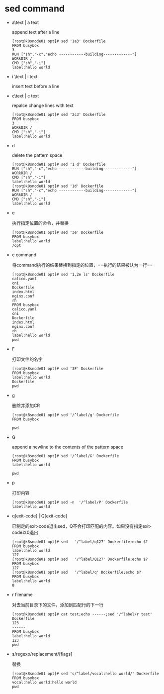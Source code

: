 # sed command

- a\text  | a text

  append text after a line

  ```
  [root@k8snode01 opt]# sed '1a3' Dockerfile
  FROM busybox
  3
  RUN ["sh","-c","echo ------------building-------------"]
  WORkDIR /
  CMD ["sh","-i"]
  label:hello world
  ```

- i \text | i text

  insert text before a line

- c\text | c text

  repalce change lines with text

  ```
  [root@k8snode01 opt]# sed '2c3' Dockerfile
  FROM busybox
  3
  WORkDIR /
  CMD ["sh","-i"]
  label:hello world
  ```

- d

  delete the pattern space

  ```
  [root@k8snode01 opt]# sed '1 d' Dockerfile
  RUN ["sh","-c","echo ------------building-------------"]
  WORkDIR /
  CMD ["sh","-i"]
  label:hello world
  [root@k8snode01 opt]# sed '1d' Dockerfile
  RUN ["sh","-c","echo ------------building-------------"]
  WORkDIR /
  CMD ["sh","-i"]
  label:hello world
  ```

- e 

  执行指定位置的命令，并替换

  ```
  [root@k8snode01 opt]# sed '3e' Dockerfile
  FROM busybox
  label:hello world
  /opt
  ```

- e command

  将command执行的结果替换到指定的位置，==执行的结果被认为一行==

  ```
  [root@k8snode01 opt]# sed '1,2e ls' Dockerfile
  calico.yaml
  cni
  Dockerfile
  index.html
  nginx.conf
  rh
  FROM busybox
  calico.yaml
  cni
  Dockerfile
  index.html
  nginx.conf
  rh
  label:hello world
  pwd
  ```

- F

  打印文件的名字

  ```
  [root@k8snode01 opt]# sed '3F' Dockerfile
  FROM busybox
  label:hello world
  Dockerfile
  pwd
  ```

- g

  删除并添加CR

  ```
  [root@k8snode01 opt]# sed '/^label/g' Dockerfile
  FROM busybox
  
  pwd
  ```

- G

  append a newline to the contents  of the pattern space

  ```
  [root@k8snode01 opt]# sed '/^label/G' Dockerfile
  FROM busybox
  label:hello world
  
  pwd
  ```

- p

  打印内容

  ```
  [root@k8snode01 opt]# sed -n  '/^label/P' Dockerfile
  label:hello world
  ```

- q[exit-code] | Q[exit-code]

  已制定的exit-code退出sed，Q不会打印匹配的内容。如果没有指定exit-code以0退出

  ```
  [root@k8snode01 opt]# sed   '/^label/q127' Dockerfile;echo $?
  FROM busybox
  label:hello world
  127
  [root@k8snode01 opt]# sed   '/^label/Q127' Dockerfile;echo $?
  FROM busybox
  127
  [root@k8snode01 opt]# sed   '/^label/q' Dockerfile;echo $?
  FROM busybox
  label:hello world
  0
  ```

- r filename

  对去当前目录下的文件，添加到匹配行的下一行

  ```
  [root@k8snode01 opt]# cat test;echo ------;sed '/^label/r test' Dockerfile
  123
  ------
  FROM busybox
  label:hello world
  123
  pwd
  ```

- s/regexp/replacement/[flags]

  替换

  ```
  [root@k8snode01 opt]# sed 's/^label/vocal:hello world/' Dockerfile
  FROM busybox
  vocal:hello world:hello world
  pwd
  ```

## 